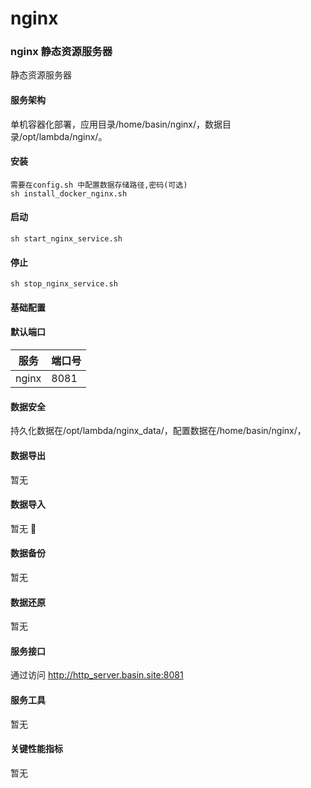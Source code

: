 # nginx  


### nginx 静态资源服务器
静态资源服务器


#### 服务架构

单机容器化部署，应用目录/home/basin/nginx/，数据目录/opt/lambda/nginx/。  


#### 安装

```
需要在config.sh 中配置数据存储路径,密码(可选)
sh install_docker_nginx.sh
```

#### 启动

```
sh start_nginx_service.sh
```

#### 停止

```
sh stop_nginx_service.sh
```


#### 基础配置

#### 默认端口

| 服务 | 端口号 |
| --- | --- |
| nginx | 8081 |



#### 数据安全

持久化数据在/opt/lambda/nginx_data/，配置数据在/home/basin/nginx/，

#### 数据导出

暂无

#### 数据导入

暂无


#### 数据备份

暂无

#### 数据还原

暂无

#### 服务接口

通过访问 http://http_server.basin.site:8081

#### 服务工具

暂无

#### 关键性能指标

暂无

